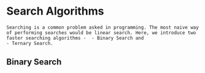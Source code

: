 # Search Algorithms
```
Searching is a common problem asked in programming. The most naive way of performing searches would be linear search. Here, we introduce two faster searching algorithms -  - Binary Search and 
- Ternary Search.
```

## Binary Search
